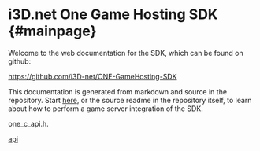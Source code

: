 # i3D.net One Game Hosting SDK          {#mainpage}

Welcome to the web documentation for the SDK, which can be found on github:

https://github.com/i3D-net/ONE-GameHosting-SDK

This documentation is generated from markdown and source in the repository. Start [here](../readme.md), or the source readme in the repository itself, to learn about how to perform a game server integration of the SDK.

one_c_api.h.

[api](../one/arcus/c_api.h)
